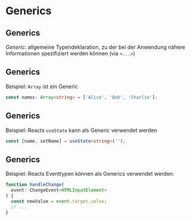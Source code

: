 # Generics

## Generics

_Generic_: allgemeine Typendeklaration, zu der bei der Anwendung nähere Informationen spezifiziert werden können (via `<...>`)

## Generics

Beispiel: `Array` ist ein Generic

```ts
const names: Array<string> = ['Alice', 'Bob', 'Charlie'];
```

## Generics

Beispiel: Reacts `useState` kann als Generic verwendet werden

```ts
const [name, setName] = useState<string>('');
```

## Generics

Beispiel: Reacts Eventtypen können als Generics verwendet werden:

```ts
function handleChange(
  event: ChangeEvent<HTMLInputElement>
) {
  const newValue = event.target.value;
  // ...
}
```
